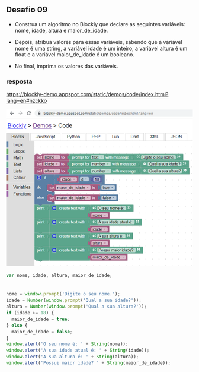 ## Desafio 09

- Construa um algoritmo no Blockly que declare as seguintes variáveis: nome, idade, altura e maior_de_idade.

- Depois, atribua valores para essas variáveis, sabendo que a variável nome é uma string, a variável idade é um inteiro, a variável altura é um float e a variável maior_de_idade é um booleano.

- No final, imprima os valores das variáveis.

### resposta
https://blockly-demo.appspot.com/static/demos/code/index.html?lang=en#nzckko

<img src = "img/cadastro.png">

````js
var nome, idade, altura, maior_de_idade;


nome = window.prompt('Digite o seu nome.');
idade = Number(window.prompt('Qual a sua idade?'));
altura = Number(window.prompt('Qual a sua altura?'));
if (idade >= 18) {
  maior_de_idade = true;
} else {
  maior_de_idade = false;
}
window.alert('O seu nome é: ' + String(nome));
window.alert('A sua idade atual é: ' + String(idade));
window.alert('A sua altura é: ' + String(altura));
window.alert('Possui maior idade? ' + String(maior_de_idade));


````
